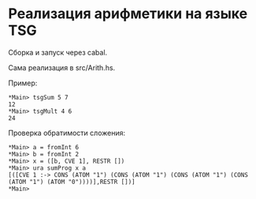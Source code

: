 # Реализация арифметики на языке TSG

Сборка и запуск через cabal.

Сама реализация в src/Arith.hs.

Пример:

```
*Main> tsgSum 5 7
12
*Main> tsgMult 4 6
24
```
Проверка обратимости сложения:

```
*Main> a = fromInt 6
*Main> b = fromInt 2
*Main> x = ([b, CVE 1], RESTR [])
*Main> ura sumProg x a
[([CVE 1 :-> CONS (ATOM "1") (CONS (ATOM "1") (CONS (ATOM "1") (CONS (ATOM "1") (ATOM "0"))))],RESTR [])]
*Main>
```
